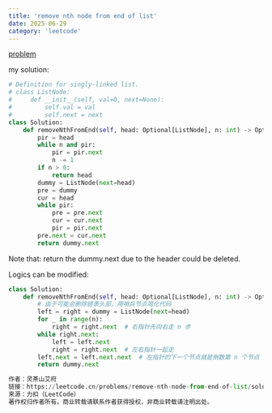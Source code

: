 ```yaml
---
title: 'remove nth node from end of list'
date: 2025-06-29
category: 'leetcode'
---
```


[problem](https://leetcode.cn/problems/remove-nth-node-from-end-of-list/description/)

my solution:

```python
# Definition for singly-linked list.
# class ListNode:
#     def __init__(self, val=0, next=None):
#         self.val = val
#         self.next = next
class Solution:
    def removeNthFromEnd(self, head: Optional[ListNode], n: int) -> Optional[ListNode]:
        pir = head
        while n and pir:
            pir = pir.next
            n -= 1
        if n > 0:
            return head
        dummy = ListNode(next=head)
        pre = dummy
        cur = head
        while pir:
            pre = pre.next
            cur = cur.next
            pir = pir.next
        pre.next = cur.next
        return dummy.next
```

Note that: return the dummy.next due to the header could be deleted.

Logics can be modified:

```python
class Solution:
    def removeNthFromEnd(self, head: Optional[ListNode], n: int) -> Optional[ListNode]:
        # 由于可能会删除链表头部，用哨兵节点简化代码
        left = right = dummy = ListNode(next=head)
        for _ in range(n):
            right = right.next  # 右指针先向右走 n 步
        while right.next:
            left = left.next
            right = right.next  # 左右指针一起走
        left.next = left.next.next  # 左指针的下一个节点就是倒数第 n 个节点
        return dummy.next

作者：灵茶山艾府
链接：https://leetcode.cn/problems/remove-nth-node-from-end-of-list/solutions/2004057/ru-he-shan-chu-jie-dian-liu-fen-zhong-ga-xpfs/
来源：力扣（LeetCode）
著作权归作者所有。商业转载请联系作者获得授权，非商业转载请注明出处。
```
